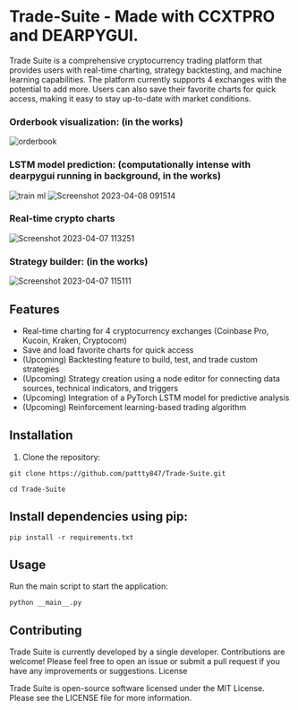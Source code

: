 # Trade-Suite - Made with CCXTPRO and DEARPYGUI.

Trade Suite is a comprehensive cryptocurrency trading platform that provides users with real-time charting, strategy backtesting, and machine learning capabilities. The platform currently supports 4 exchanges with the potential to add more. Users can also save their favorite charts for quick access, making it easy to stay up-to-date with market conditions.

### Orderbook visualization: (in the works)
![orderbook](https://user-images.githubusercontent.com/23511285/231159715-7b1a188b-ab22-40f0-9836-7421a860bee4.png)

### LSTM model prediction: (computationally intense with dearpygui running in background, in the works)
![train ml](https://user-images.githubusercontent.com/23511285/230723696-0d6eeeaa-416c-4b43-a81d-b2aa4faf0e74.png)
![Screenshot 2023-04-08 091514](https://user-images.githubusercontent.com/23511285/230723698-50bd8388-c4a5-4366-abf5-35fddecc7a3d.png)

### Real-time crypto charts
![Screenshot 2023-04-07 113251](https://user-images.githubusercontent.com/23511285/230638223-19708a1b-0f44-4829-b01a-efa99d601075.png)

### Strategy builder: (in the works)
![Screenshot 2023-04-07 115111](https://user-images.githubusercontent.com/23511285/230638474-04fbf355-3eff-439e-9233-51e182e01ea8.png)

## Features

- Real-time charting for 4 cryptocurrency exchanges (Coinbase Pro, Kucoin, Kraken, Cryptocom)
- Save and load favorite charts for quick access
- (Upcoming) Backtesting feature to build, test, and trade custom strategies
- (Upcoming) Strategy creation using a node editor for connecting data sources, technical indicators, and triggers
- (Upcoming) Integration of a PyTorch LSTM model for predictive analysis
- (Upcoming) Reinforcement learning-based trading algorithm

## Installation

1. Clone the repository:

```
git clone https://github.com/pattty847/Trade-Suite.git
```

```
cd Trade-Suite
```

## Install dependencies using pip:

```
pip install -r requirements.txt
```

## Usage

Run the main script to start the application:

```
python __main__.py
```

## Contributing

Trade Suite is currently developed by a single developer. Contributions are welcome! Please feel free to open an issue or submit a pull request if you have any improvements or suggestions.
License

Trade Suite is open-source software licensed under the MIT License. Please see the LICENSE file for more information.
